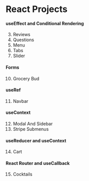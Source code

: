 # React Projects

#### useEffect and Conditional Rendering

3. Reviews
4. Questions
5. Menu
6. Tabs
7. Slider

#### Forms

10. Grocery Bud

#### useRef

11. Navbar

#### useContext

12. Modal And Sidebar
13. Stripe Submenus

#### useReducer and useContext

14. Cart

#### React Router and useCallback

15. Cocktails
